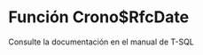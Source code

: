 ﻿---
Autogenerated: true
---

# Función  Crono$RfcDate

Consulte la documentación en el manual de T-SQL
